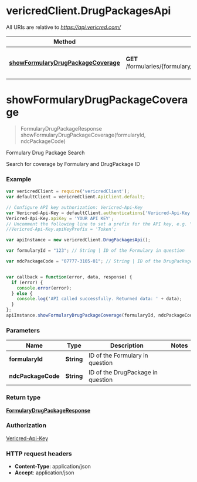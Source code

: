 # vericredClient.DrugPackagesApi

All URIs are relative to *https://api.vericred.com/*

Method | HTTP request | Description
------------- | ------------- | -------------
[**showFormularyDrugPackageCoverage**](DrugPackagesApi.md#showFormularyDrugPackageCoverage) | **GET** /formularies/{formulary_id}/drug_packages/{ndc_package_code} | Formulary Drug Package Search


<a name="showFormularyDrugPackageCoverage"></a>
# **showFormularyDrugPackageCoverage**
> FormularyDrugPackageResponse showFormularyDrugPackageCoverage(formularyId, ndcPackageCode)

Formulary Drug Package Search

Search for coverage by Formulary and DrugPackage ID

### Example
```javascript
var vericredClient = require('vericredClient');
var defaultClient = vericredClient.ApiClient.default;

// Configure API key authorization: Vericred-Api-Key
var Vericred-Api-Key = defaultClient.authentications['Vericred-Api-Key'];
Vericred-Api-Key.apiKey = 'YOUR API KEY';
// Uncomment the following line to set a prefix for the API key, e.g. "Token" (defaults to null)
//Vericred-Api-Key.apiKeyPrefix = 'Token';

var apiInstance = new vericredClient.DrugPackagesApi();

var formularyId = "123"; // String | ID of the Formulary in question

var ndcPackageCode = "07777-3105-01"; // String | ID of the DrugPackage in question


var callback = function(error, data, response) {
  if (error) {
    console.error(error);
  } else {
    console.log('API called successfully. Returned data: ' + data);
  }
};
apiInstance.showFormularyDrugPackageCoverage(formularyId, ndcPackageCode, callback);
```

### Parameters

Name | Type | Description  | Notes
------------- | ------------- | ------------- | -------------
 **formularyId** | **String**| ID of the Formulary in question | 
 **ndcPackageCode** | **String**| ID of the DrugPackage in question | 

### Return type

[**FormularyDrugPackageResponse**](FormularyDrugPackageResponse.md)

### Authorization

[Vericred-Api-Key](../README.md#Vericred-Api-Key)

### HTTP request headers

 - **Content-Type**: application/json
 - **Accept**: application/json

